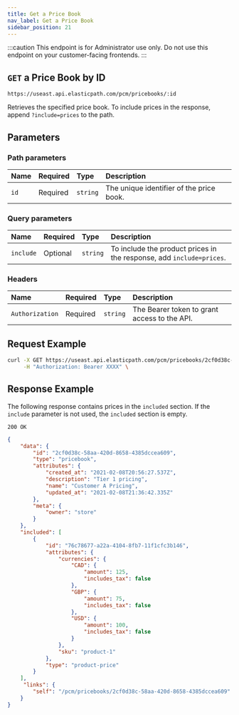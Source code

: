 ```yaml
---
title: Get a Price Book
nav_label: Get a Price Book
sidebar_position: 21
---
```


:::caution
This endpoint is for Administrator use only. Do not use this endpoint on your customer-facing frontends.
:::

## `GET` a Price Book by ID

```http
https://useast.api.elasticpath.com/pcm/pricebooks/:id
```

Retrieves the specified price book. To include prices in the response, append `?include=prices` to the path.

## Parameters

### Path parameters

| Name | Required | Type | Description |
| :--- | :--- | :--- | :--- |
| `id` | Required | `string` | The unique identifier of the price book. |

### Query parameters

| Name | Required | Type | Description |
| :--- | :--- | :--- | :--- |
| `include` | Optional | `string` | To include the product prices in the response, add `include=prices`. |

### Headers

| Name | Required | Type | Description |
| :--- | :--- | :--- | :--- |
| `Authorization` | Required | `string` | The Bearer token to grant access to the API. |

## Request Example

```bash
curl -X GET https://useast.api.elasticpath.com/pcm/pricebooks/2cf0d38c-58aa-420d-8658-4385dccea609?include=prices \
     -H "Authorization: Bearer XXXX" \
```

## Response Example

The following response contains prices in the `included` section. If the `include` parameter is not used, the `included` section is empty.

`200 OK`

```json
{
    "data": {
        "id": "2cf0d38c-58aa-420d-8658-4385dccea609",
        "type": "pricebook",
        "attributes": {
            "created_at": "2021-02-08T20:56:27.537Z",
            "description": "Tier 1 pricing",
            "name": "Customer A Pricing",
            "updated_at": "2021-02-08T21:36:42.335Z"
        },
        "meta": {
            "owner": "store"
        }
    },
    "included": [
        {
            "id": "76c78677-a22a-4104-8fb7-11f1cfc3b146",
            "attributes": {
                "currencies": {
                    "CAD": {
                        "amount": 125,
                        "includes_tax": false
                    },
                    "GBP": {
                        "amount": 75,
                        "includes_tax": false
                    },
                    "USD": {
                        "amount": 100,
                        "includes_tax": false
                    }
                },
                "sku": "product-1"
            },
            "type": "product-price"
        }
    ],
     "links": {
        "self": "/pcm/pricebooks/2cf0d38c-58aa-420d-8658-4385dccea609"
    }
}
```
